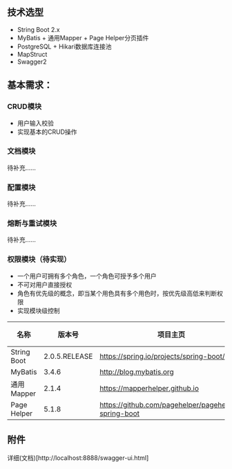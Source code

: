 ## 技术选型
* String Boot 2.x
* MyBatis + 通用Mapper + Page Helper分页插件
* PostgreSQL + Hikari数据库连接池
* MapStruct
* Swagger2

## 基本需求：

### CRUD模块
* 用户输入校验
* 实现基本的CRUD操作

### 文档模块
待补充……

### 配置模块
待补充……

### 熔断与重试模块
待补充……

### 权限模块（待实现）
* 一个用户可拥有多个角色，一个角色可授予多个用户
* 不可对用户直接授权
* 角色有优先级的概念，即当某个用色具有多个用色时，按优先级高低来判断权限
* 实现模块级控制
  
|名称|版本号|项目主页|简介|
|---|---|---|---|
|String Boot|2.0.5.RELEASE|https://spring.io/projects/spring-boot/||
|MyBatis|3.4.6|http://blog.mybatis.org||
|通用Mapper|2.1.4|https://mapperhelper.github.io||
|Page Helper|5.1.8|https://github.com/pagehelper/pagehelper-spring-boot||

## 附件
详细(文档)[http://localhost:8888/swagger-ui.html]